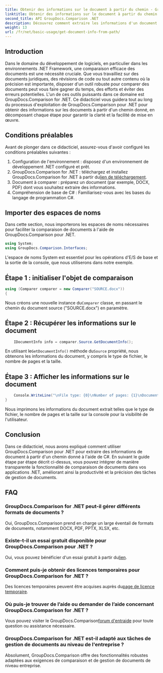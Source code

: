 ```yaml
---
title: Obtenir des informations sur le document à partir du chemin - GroupDocs.Comparison pour .NET
linktitle: Obtenir des informations sur le document à partir du chemin - GroupDocs.Comparison pour .NET
second_title: API GroupDocs.Comparison .NET
description: Découvrez comment extraire les informations d'un document à partir d'un chemin à l'aide de GroupDocs.Comparison for .NET. Étapes simples pour une gestion efficace des documents en C#.
weight: 13
url: /fr/net/basic-usage/get-document-info-from-path/
---
```

## Introduction
Dans le domaine du développement de logiciels, en particulier dans les environnements .NET Framework, une comparaison efficace des documents est une nécessité cruciale. Que vous travailliez sur des documents juridiques, des révisions de code ou tout autre contenu où la précision est importante, disposer d'un outil robuste pour comparer des documents peut vous faire gagner du temps, des efforts et éviter des erreurs potentielles. L'un de ces outils puissants dans ce domaine est GroupDocs.Comparison for .NET. Ce didacticiel vous guidera tout au long du processus d'exploitation de GroupDocs.Comparison pour .NET pour obtenir des informations sur les documents à partir d'un chemin donné, en décomposant chaque étape pour garantir la clarté et la facilité de mise en œuvre.
## Conditions préalables
Avant de plonger dans ce didacticiel, assurez-vous d'avoir configuré les conditions préalables suivantes :
1. Configuration de l'environnement : disposez d'un environnement de développement .NET configuré et prêt.
2.  GroupDocs.Comparison for .NET : téléchargez et installez GroupDocs.Comparison for .NET à partir du[lien de téléchargement](https://releases.groupdocs.com/comparison/net/).
3. Document à comparer : préparez un document (par exemple, DOCX, PDF) dont vous souhaitez extraire des informations.
4. Compréhension de base de C# : Familiarisez-vous avec les bases du langage de programmation C#.

## Importer des espaces de noms
Dans cette section, nous importerons les espaces de noms nécessaires pour faciliter la comparaison de documents à l'aide de GroupDocs.Comparison pour .NET.
```csharp
using System;
using GroupDocs.Comparison.Interfaces;
```

L'espace de noms System est essentiel pour les opérations d'E/S de base et la sortie de la console, que nous utiliserons dans notre exemple.

## Étape 1 : initialiser l'objet de comparaison
```csharp
using (Comparer comparer = new Comparer("SOURCE.docx"))
{
```
 Nous créons une nouvelle instance du`Comparer` classe, en passant le chemin du document source ("SOURCE.docx") en paramètre.
## Étape 2 : Récupérer les informations sur le document
```csharp
    IDocumentInfo info = comparer.Source.GetDocumentInfo();
```
 En utilisant le`GetDocumentInfo()` méthode du`Source` propriété, nous obtenons les informations du document, y compris le type de fichier, le nombre de pages et la taille.
## Étape 3 : Afficher les informations sur le document
```csharp
    Console.WriteLine("\nFile type: {0}\nNumber of pages: {1}\nDocument size: {2} bytes", info.FileType, info.PageCount, info.Size);
}
```
Nous imprimons les informations du document extrait telles que le type de fichier, le nombre de pages et la taille sur la console pour la visibilité de l'utilisateur.

## Conclusion
Dans ce didacticiel, nous avons expliqué comment utiliser GroupDocs.Comparison pour .NET pour extraire des informations de document à partir d'un chemin donné à l'aide de C#. En suivant le guide étape par étape décrit ci-dessus, vous pouvez intégrer de manière transparente la fonctionnalité de comparaison de documents dans vos applications .NET, améliorant ainsi la productivité et la précision des tâches de gestion de documents.
## FAQ
### GroupDocs.Comparison for .NET peut-il gérer différents formats de documents ?
Oui, GroupDocs.Comparison prend en charge un large éventail de formats de documents, notamment DOCX, PDF, PPTX, XLSX, etc.
### Existe-t-il un essai gratuit disponible pour GroupDocs.Comparison pour .NET ?
 Oui, vous pouvez bénéficier d'un essai gratuit à partir du[lien](https://releases.groupdocs.com/).
### Comment puis-je obtenir des licences temporaires pour GroupDocs.Comparison for .NET ?
 Des licences temporaires peuvent être acquises auprès du[page de licence temporaire](https://purchase.groupdocs.com/temporary-license/).
### Où puis-je trouver de l’aide ou demander de l’aide concernant GroupDocs.Comparison for .NET ?
 Vous pouvez visiter le GroupDocs.Comparison[forum d'entraide](https://forum.groupdocs.com/c/comparison/12) pour toute question ou assistance nécessaire.
### GroupDocs.Comparison for .NET est-il adapté aux tâches de gestion de documents au niveau de l'entreprise ?
Absolument, GroupDocs.Comparison offre des fonctionnalités robustes adaptées aux exigences de comparaison et de gestion de documents de niveau entreprise.